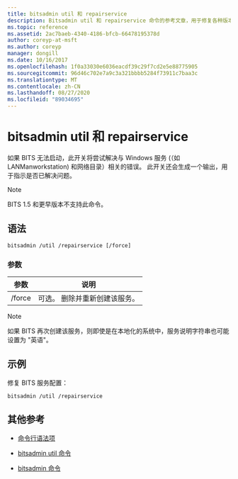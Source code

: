 ```yaml
---
title: bitsadmin util 和 repairservice
description: Bitsadmin util 和 repairservice 命令的参考文章，用于修复各种版本的 BITS 服务中的已知问题。
ms.topic: reference
ms.assetid: 2ac7baeb-4340-4186-bfcb-66478195378d
author: coreyp-at-msft
ms.author: coreyp
manager: dongill
ms.date: 10/16/2017
ms.openlocfilehash: 1f0a33030e6036eacdf39c29f7cd2e5e88775905
ms.sourcegitcommit: 96d46c702e7a9c3a321bbbb5284f73911c7baa3c
ms.translationtype: MT
ms.contentlocale: zh-CN
ms.lasthandoff: 08/27/2020
ms.locfileid: "89034695"
---
```

# <a name="bitsadmin-util-and-repairservice"></a>bitsadmin util 和 repairservice

如果 BITS 无法启动，此开关将尝试解决与 Windows 服务 (（如 LANManworkstation) 和网络目录）相关的错误。 此开关还会生成一个输出，用于指示是否已解决问题。

> [!NOTE]
> BITS 1.5 和更早版本不支持此命令。

## <a name="syntax"></a>语法

```
bitsadmin /util /repairservice [/force]
```

### <a name="parameters"></a>参数

| 参数 | 说明 |
| --------- | ----------- |
| /force | 可选。 删除并重新创建该服务。|

> [!NOTE]
> 如果 BITS 再次创建该服务，则即使是在本地化的系统中，服务说明字符串也可能设置为 "英语"。

## <a name="examples"></a>示例

修复 BITS 服务配置：

```
bitsadmin /util /repairservice
```

## <a name="additional-references"></a>其他参考

- [命令行语法项](command-line-syntax-key.md)

- [bitsadmin util 命令](bitsadmin-util.md)

- [bitsadmin 命令](bitsadmin.md)
